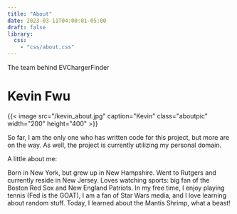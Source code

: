 ```yaml
---
title: "About"
date: 2023-03-11T04:00:01-05:00
draft: false
library:
  css:
    - "css/about.css"
---
```


The team behind EVChargerFinder

# Kevin Fwu


<div class="aboutcontainer">
{{< image src="/kevin_about.jpg" caption="Kevin" class="aboutpic" width="200" height="400" >}}

<div class="abouttextcontainer">

So far, I am the only one who has written code for this project, but more are on the way. As well, the project is currently utilizing my personal domain.

A little about me:

Born in New York, but grew up in New Hampshire. Went to Rutgers and currently reside in New Jersey. Loves watching sports: big fan of the Boston Red Sox and New England Patriots. In my free time, I enjoy playing tennis (Fed is the GOAT), I am a fan of Star Wars media, and I love learning about random stuff. Today, I learned about the Mantis Shrimp, what a beast!

</div>
</div>